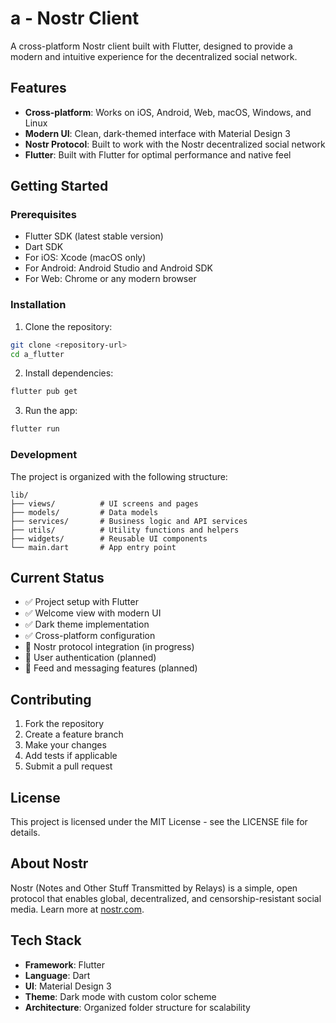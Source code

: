 # a - Nostr Client

A cross-platform Nostr client built with Flutter, designed to provide a modern and intuitive experience for the decentralized social network.

## Features

- **Cross-platform**: Works on iOS, Android, Web, macOS, Windows, and Linux
- **Modern UI**: Clean, dark-themed interface with Material Design 3
- **Nostr Protocol**: Built to work with the Nostr decentralized social network
- **Flutter**: Built with Flutter for optimal performance and native feel

## Getting Started

### Prerequisites

- Flutter SDK (latest stable version)
- Dart SDK
- For iOS: Xcode (macOS only)
- For Android: Android Studio and Android SDK
- For Web: Chrome or any modern browser

### Installation

1. Clone the repository:
```bash
git clone <repository-url>
cd a_flutter
```

2. Install dependencies:
```bash
flutter pub get
```

3. Run the app:
```bash
flutter run
```

### Development

The project is organized with the following structure:

```
lib/
├── views/          # UI screens and pages
├── models/         # Data models
├── services/       # Business logic and API services
├── utils/          # Utility functions and helpers
├── widgets/        # Reusable UI components
└── main.dart       # App entry point
```

## Current Status

- ✅ Project setup with Flutter
- ✅ Welcome view with modern UI
- ✅ Dark theme implementation
- ✅ Cross-platform configuration
- 🔄 Nostr protocol integration (in progress)
- 🔄 User authentication (planned)
- 🔄 Feed and messaging features (planned)

## Contributing

1. Fork the repository
2. Create a feature branch
3. Make your changes
4. Add tests if applicable
5. Submit a pull request

## License

This project is licensed under the MIT License - see the LICENSE file for details.

## About Nostr

Nostr (Notes and Other Stuff Transmitted by Relays) is a simple, open protocol that enables global, decentralized, and censorship-resistant social media. Learn more at [nostr.com](https://nostr.com).

## Tech Stack

- **Framework**: Flutter
- **Language**: Dart
- **UI**: Material Design 3
- **Theme**: Dark mode with custom color scheme
- **Architecture**: Organized folder structure for scalability
